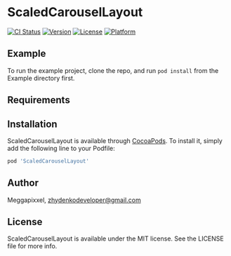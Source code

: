 # ScaledCarouselLayout

[![CI Status](http://img.shields.io/travis/Meggapixxel/ScaledCarouselLayout.svg?style=flat)](https://travis-ci.org/Meggapixxel/ScaledCarouselLayout)
[![Version](https://img.shields.io/cocoapods/v/ScaledCarouselLayout.svg?style=flat)](http://cocoapods.org/pods/ScaledCarouselLayout)
[![License](https://img.shields.io/cocoapods/l/ScaledCarouselLayout.svg?style=flat)](http://cocoapods.org/pods/ScaledCarouselLayout)
[![Platform](https://img.shields.io/cocoapods/p/ScaledCarouselLayout.svg?style=flat)](http://cocoapods.org/pods/ScaledCarouselLayout)

## Example

To run the example project, clone the repo, and run `pod install` from the Example directory first.

## Requirements

## Installation

ScaledCarouselLayout is available through [CocoaPods](http://cocoapods.org). To install
it, simply add the following line to your Podfile:

```ruby
pod 'ScaledCarouselLayout'
```

## Author

Meggapixxel, zhydenkodeveloper@gmail.com

## License

ScaledCarouselLayout is available under the MIT license. See the LICENSE file for more info.

